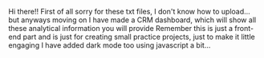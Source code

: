 Hi there!!
First of all sorry for these txt files, I don't know how to upload...
but anyways moving on I have made a CRM dashboard, which will show all these analytical information you will provide
Remember this is just a front-end part and is just for creating small practice projects, just to make it little engaging I have added dark mode too using javascript a bit...
